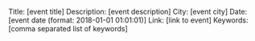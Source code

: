 <!--
It's important to follow the issue format when creating a new event:

Example:

Title: Test event
Description: The best event
City: Stockholm
Date: 2018-01-01 19:00:00
Link: http://example.com
Keywords: Example, words
-->

Title: [event title]
Description: [event description]
City: [event city]
Date: [event date (format: 2018-01-01 01:01:01)]
Link: [link to event]
Keywords: [comma separated list of keywords]
